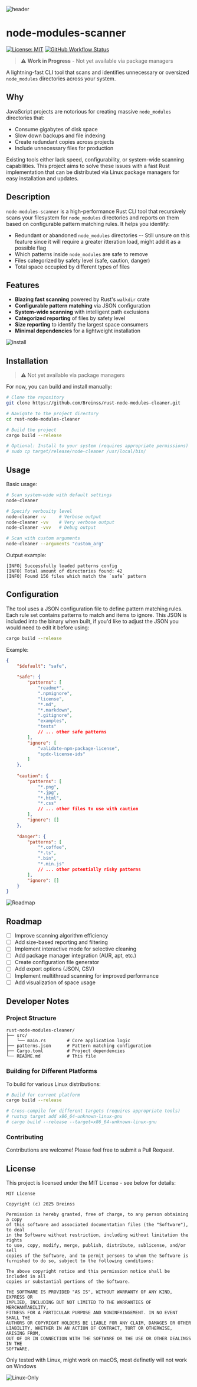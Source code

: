 ![header](./assets/logo.webp)



# node-modules-scanner

[![License: MIT](https://img.shields.io/badge/License-MIT-yellow.svg)](https://opensource.org/licenses/MIT)
[![GitHub Workflow Status](https://img.shields.io/badge/status-WIP-orange)](https://github.com/Breinss/rust-node-modules-cleaner)


> ⚠️ **Work in Progress** - Not yet available via package managers

A lightning-fast CLI tool that scans and identifies unnecessary or oversized `node_modules` directories across your system.

## Why

JavaScript projects are notorious for creating massive `node_modules` directories that:

- Consume gigabytes of disk space
- Slow down backups and file indexing
- Create redundant copies across projects
- Include unnecessary files for production

Existing tools either lack speed, configurability, or system-wide scanning capabilities. This project aims to solve these issues with a fast Rust implementation that can be distributed via Linux package managers for easy installation and updates.

## Description

`node-modules-scanner` is a high-performance Rust CLI tool that recursively scans your filesystem for `node_modules` directories and reports on them based on configurable pattern matching rules. It helps you identify:

- Redundant or abandoned `node_modules` directories -- Still unsure on this feature since it will require a greater itteration load, might add it as a possible flag 
- Which patterns inside `node_modules` are safe to remove
- Files categorized by safety level (safe, caution, danger)
- Total space occupied by different types of files

## Features

- **Blazing fast scanning** powered by Rust's `walkdir` crate
- **Configurable pattern matching** via JSON configuration
- **System-wide scanning** with intelligent path exclusions
- **Categorized reporting** of files by safety level
- **Size reporting** to identify the largest space consumers
- **Minimal dependencies** for a lightweight installation


![install](./assets/install.webp)

## Installation

> ⚠️ Not yet available via package managers

For now, you can build and install manually:

```bash
# Clone the repository
git clone https://github.com/Breinss/rust-node-modules-cleaner.git

# Navigate to the project directory
cd rust-node-modules-cleaner

# Build the project
cargo build --release

# Optional: Install to your system (requires appropriate permissions)
# sudo cp target/release/node-cleaner /usr/local/bin/
```

## Usage

Basic usage:

```bash
# Scan system-wide with default settings
node-cleaner

# Specify verbosity level
node-cleaner -v     # Verbose output
node-cleaner -vv    # Very verbose output
node-cleaner -vvv   # Debug output

# Scan with custom arguments
node-cleaner --arguments "custom_arg"
```

Output example:

```
[INFO] Successfully loaded patterns config
[INFO] Total amount of directories found: 42
[INFO] Found 156 files which match the `safe` pattern
```

## Configuration

The tool uses a JSON configuration file to define pattern matching rules. Each rule set contains patterns to match and items to ignore.
This JSON is included into the binary when built, if you'd like to adjust the JSON you would need to edit it before using:

```bash
cargo build --release
```
Example:

```json
{
    "$default": "safe",
    
    "safe": {
        "patterns": [
            "readme*",
            ".npmignore",
            "license",
            "*.md",
            "*.markdown",
            ".gitignore",
            "examples",
            "tests"
            // ... other safe patterns
        ],
        "ignore": [
            "validate-npm-package-license",
            "spdx-license-ids"
        ]
    },
    
    "caution": {
        "patterns": [
            "*.png",
            "*.jpg",
            "*.html",
            "*.css"
            // ... other files to use with caution
        ],
        "ignore": []
    },
    
    "danger": {
        "patterns": [
            "*.coffee",
            "*.ts",
            ".bin",
            "*.min.js"
            // ... other potentially risky patterns
        ],
        "ignore": []
    }
}
```
![Roadmap](./assets/roadmap.webp)
## Roadmap

- [ ] Improve scanning algorithm efficiency
- [ ] Add size-based reporting and filtering
- [ ] Implement interactive mode for selective cleaning
- [ ] Add package manager integration (AUR, apt, etc.)
- [ ] Create configuration file generator
- [ ] Add export options (JSON, CSV)
- [ ] Implement multithread scanning for improved performance
- [ ] Add visualization of space usage

## Developer Notes

### Project Structure

```
rust-node-modules-cleaner/
├── src/
│   └── main.rs        # Core application logic
├── patterns.json      # Pattern matching configuration
├── Cargo.toml         # Project dependencies
└── README.md          # This file
```

### Building for Different Platforms

To build for various Linux distributions:

```bash
# Build for current platform
cargo build --release

# Cross-compile for different targets (requires appropriate tools)
# rustup target add x86_64-unknown-linux-gnu
# cargo build --release --target=x86_64-unknown-linux-gnu
```

### Contributing

Contributions are welcome! Please feel free to submit a Pull Request.

## License

This project is licensed under the MIT License - see below for details:

```
MIT License

Copyright (c) 2025 Breinss

Permission is hereby granted, free of charge, to any person obtaining a copy
of this software and associated documentation files (the "Software"), to deal
in the Software without restriction, including without limitation the rights
to use, copy, modify, merge, publish, distribute, sublicense, and/or sell
copies of the Software, and to permit persons to whom the Software is
furnished to do so, subject to the following conditions:

The above copyright notice and this permission notice shall be included in all
copies or substantial portions of the Software.

THE SOFTWARE IS PROVIDED "AS IS", WITHOUT WARRANTY OF ANY KIND, EXPRESS OR
IMPLIED, INCLUDING BUT NOT LIMITED TO THE WARRANTIES OF MERCHANTABILITY,
FITNESS FOR A PARTICULAR PURPOSE AND NONINFRINGEMENT. IN NO EVENT SHALL THE
AUTHORS OR COPYRIGHT HOLDERS BE LIABLE FOR ANY CLAIM, DAMAGES OR OTHER
LIABILITY, WHETHER IN AN ACTION OF CONTRACT, TORT OR OTHERWISE, ARISING FROM,
OUT OF OR IN CONNECTION WITH THE SOFTWARE OR THE USE OR OTHER DEALINGS IN THE
SOFTWARE.
```

Only tested with Linux, might work on macOS, most definetly will not work on Windows

![Linux-Only](https://raw.githubusercontent.com/Breinss/rust-node-modules-cleaner/refs/heads/main/assets/linux.webp)
